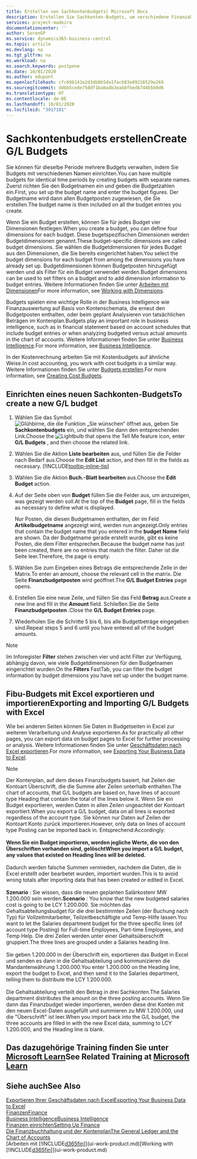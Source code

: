 ```yaml
---
title: Erstellen von Sachkontenbudgets| Microsoft Docs
description: Erstellen Sie Sachkonten-Budgets, um verschiedene Finanzaktivitäten zu prognostizieren und Dimensionen zu den einzelnen Intelligence-Zwecken zuzuordnen.
services: project-madeira
documentationcenter: ''
author: SorenGP
ms.service: dynamics365-business-central
ms.topic: article
ms.devlang: na
ms.tgt_pltfrm: na
ms.workload: na
ms.search.keywords: postpone
ms.date: 10/01/2020
ms.author: edupont
ms.openlocfilehash: cfc696141e2d3db0b5da1facb83e09216529e269
ms.sourcegitcommit: ddbb5cede750df1baba4b3eab8fbed6744b5b9d6
ms.translationtype: HT
ms.contentlocale: de-DE
ms.lasthandoff: 10/01/2020
ms.locfileid: "3917101"
---
```

# <a name="create-gl-budgets"></a><span data-ttu-id="ba665-103">Sachkontenbudgets erstellen</span><span class="sxs-lookup"><span data-stu-id="ba665-103">Create G/L Budgets</span></span>
<span data-ttu-id="ba665-104">Sie können für dieselbe Periode mehrere Budgets verwalten, indem Sie Budgets mit verschiedenen Namen einrichten.</span><span class="sxs-lookup"><span data-stu-id="ba665-104">You can have multiple budgets for identical time periods by creating budgets with separate names.</span></span> <span data-ttu-id="ba665-105">Zuerst richten Sie den Budgetnamen ein und geben die Budgetzahlen ein.</span><span class="sxs-lookup"><span data-stu-id="ba665-105">First, you set up the budget name and enter the budget figures.</span></span> <span data-ttu-id="ba665-106">Der Budgetname wird dann allen Budgetposten zugewiesen, die Sie erstellen.</span><span class="sxs-lookup"><span data-stu-id="ba665-106">The budget name is then included on all the budget entries you create.</span></span>  

<span data-ttu-id="ba665-107">Wenn Sie ein Budget erstellen, können Sie für jedes Budget vier Dimensionen festlegen.</span><span class="sxs-lookup"><span data-stu-id="ba665-107">When you create a budget, you can define four dimensions for each budget.</span></span> <span data-ttu-id="ba665-108">Diese bugetspezifischen Dimensionen werden Budgetdimensionen genannt.</span><span class="sxs-lookup"><span data-stu-id="ba665-108">These budget-specific dimensions are called budget dimensions.</span></span> <span data-ttu-id="ba665-109">Sie wählen die Budgetdimensionen für jedes Budget aus den Dimensionen, die Sie bereits eingerichtet haben.</span><span class="sxs-lookup"><span data-stu-id="ba665-109">You select the budget dimensions for each budget from among the dimensions you have already set up.</span></span> <span data-ttu-id="ba665-110">Budgetdimensionen können Budgetposten hinzugefügt werden und als Filter für ein Budget verwendet werden.</span><span class="sxs-lookup"><span data-stu-id="ba665-110">Budget dimensions can be used to set filters on a budget and to add dimension information to budget entries.</span></span> <span data-ttu-id="ba665-111">Weitere Informationen finden Sie unter [Arbeiten mit Dimensionen](finance-dimensions.md)</span><span class="sxs-lookup"><span data-stu-id="ba665-111">For more information, see [Working with Dimensions](finance-dimensions.md).</span></span>

<span data-ttu-id="ba665-112">Budgets spielen eine wichtige Rolle in der Business Intelligence wie Finanzauswertung auf Basis von Kontenschemata, die erneut den Budgetposten enthalten, oder beim geplant Analysieren von tatsächlichen Beträgen im Kontenplan.</span><span class="sxs-lookup"><span data-stu-id="ba665-112">Budgets play an important role in business intelligence, such as in financial statement based on account schedules that include budget entries or when analyzing budgeted versus actual amounts in the chart of accounts.</span></span> <span data-ttu-id="ba665-113">Weitere Informationen finden Sie unter [Business Intelligence](bi.md).</span><span class="sxs-lookup"><span data-stu-id="ba665-113">For more information, see [Business Intelligence](bi.md).</span></span>

<span data-ttu-id="ba665-114">In der Kostenrechnung arbeiten Sie mit Kostenbudgets auf ähnliche Weise.</span><span class="sxs-lookup"><span data-stu-id="ba665-114">In cost accounting, you work with cost budgets in a similar way.</span></span> <span data-ttu-id="ba665-115">Weitere Informationen finden Sie unter [Budgets erstellen](finance-create-cost-budgets.md).</span><span class="sxs-lookup"><span data-stu-id="ba665-115">For more information, see [Creating Cost Budgets](finance-create-cost-budgets.md).</span></span>    

## <a name="to-create-a-new-gl-budget"></a><span data-ttu-id="ba665-116">Einrichten eines neuen Sachkonten-Budgets</span><span class="sxs-lookup"><span data-stu-id="ba665-116">To create a new G/L budget</span></span>  
1. <span data-ttu-id="ba665-117">Wählen Sie das Symbol ![Glühbirne, die die Funktion „Sie wünschen“ öffnet](media/ui-search/search_small.png "Was möchten Sie tun?") aus, geben Sie **Sachkontenbudgets** ein, und wählen Sie dann den entsprechenden Link.</span><span class="sxs-lookup"><span data-stu-id="ba665-117">Choose the ![Lightbulb that opens the Tell Me feature](media/ui-search/search_small.png "Tell me what you want to do") icon, enter **G/L Budgets** , and then choose the related link.</span></span>  
2. <span data-ttu-id="ba665-118">Wählen Sie die Aktion **Liste bearbeiten** aus, und füllen Sie die Felder nach Bedarf aus.</span><span class="sxs-lookup"><span data-stu-id="ba665-118">Choose the **Edit List** action, and then fill in the fields as necessary.</span></span> [!INCLUDE[tooltip-inline-tip](includes/tooltip-inline-tip_md.md)]  
3. <span data-ttu-id="ba665-119">Wählen Sie die Aktion **Buch.-Blatt bearbeiten** aus.</span><span class="sxs-lookup"><span data-stu-id="ba665-119">Choose the **Edit Budget** action.</span></span>
4. <span data-ttu-id="ba665-120">Auf der Seite oben von **Budget** füllen Sie die Felder aus, um anzuzeigen, was gezeigt werden soll.</span><span class="sxs-lookup"><span data-stu-id="ba665-120">At the top of the **Budget** page, fill in the fields as necessary to define what is displayed.</span></span>  

    <span data-ttu-id="ba665-121">Nur Posten, die diesen Budgetnamen enthalten, der im Feld **Artikelbudgetname** angezeigt wird, werden nun angezeigt.</span><span class="sxs-lookup"><span data-stu-id="ba665-121">Only entries that contain the budget name that you entered in the **budget Name** field are shown.</span></span> <span data-ttu-id="ba665-122">Da der Budgetname gerade erstellt wurde, gibt es keine Posten, die dem Filter entsprechen.</span><span class="sxs-lookup"><span data-stu-id="ba665-122">Because the budget name has just been created, there are no entries that match the filter.</span></span> <span data-ttu-id="ba665-123">Daher ist die Seite leer.</span><span class="sxs-lookup"><span data-stu-id="ba665-123">Therefore, the page is empty.</span></span>  
5. <span data-ttu-id="ba665-124">Wählen Sie zum Eingeben eines Betrags die entsprechende Zelle in der Matrix.</span><span class="sxs-lookup"><span data-stu-id="ba665-124">To enter an amount, choose the relevant cell in the matrix.</span></span> <span data-ttu-id="ba665-125">Die Seite **Finanzbudgetposten** wird geöffnet.</span><span class="sxs-lookup"><span data-stu-id="ba665-125">The **G/L Budget Entries** page opens.</span></span>  
6. <span data-ttu-id="ba665-126">Erstellen Sie eine neue Zeile, und füllen Sie das Feld **Betrag** aus.</span><span class="sxs-lookup"><span data-stu-id="ba665-126">Create a new line and fill in the **Amount** field.</span></span> <span data-ttu-id="ba665-127">Schließen Sie die Seite **Finanzbudgetposten** .</span><span class="sxs-lookup"><span data-stu-id="ba665-127">Close the **G/L Budget Entries** page.</span></span>  
7. <span data-ttu-id="ba665-128">Wiederholen Sie die Schritte 5 bis 6, bis alle Budgetbeträge eingegeben sind.</span><span class="sxs-lookup"><span data-stu-id="ba665-128">Repeat steps 5 and 6 until you have entered all of the budget amounts.</span></span>  

> [!NOTE]  
>  <span data-ttu-id="ba665-129">Im Inforegister **Filter** stehen zwischen vier und acht Filter zur Verfügung, abhängig davon, wie viele Budgetdimensionen für den Budgetnamen eingerichtet wurden.</span><span class="sxs-lookup"><span data-stu-id="ba665-129">On the **Filters** FastTab, you can filter the budget information by budget dimensions you have set up under the budget name.</span></span>

## <a name="exporting-and-importing-gl-budgets-with-excel"></a><span data-ttu-id="ba665-130">Fibu-Budgets mit Excel exportieren und importieren</span><span class="sxs-lookup"><span data-stu-id="ba665-130">Exporting and Importing G/L Budgets with Excel</span></span>
<span data-ttu-id="ba665-131">Wie bei anderen Seiten können Sie Daten in Budgetseiten in Excel zur weiteren Verarbeitung und Analyse exportieren.</span><span class="sxs-lookup"><span data-stu-id="ba665-131">As for practically all other pages, you can export data on budget pages to Excel for further processing or analysis.</span></span> <span data-ttu-id="ba665-132">Weitere Informationen finden Sie unter [Geschäftsdaten nach Excel exportieren](about-export-data.md).</span><span class="sxs-lookup"><span data-stu-id="ba665-132">For more information, see [Exporting Your Business Data to Excel](about-export-data.md).</span></span>

> [!NOTE]
> <span data-ttu-id="ba665-133">Der Kontenplan, auf dem dieses Finanzbudgets basiert, hat Zeilen der Kontoart Überschrift, die die Summe aller Zeilen unterhalb enthalten.</span><span class="sxs-lookup"><span data-stu-id="ba665-133">The chart of accounts, that G/L budgets are based on, have lines of account type Heading that contain the total of the lines below it.</span></span> <span data-ttu-id="ba665-134">Wenn Sie ein Budget exportieren, werden Daten in allen Zeilen ungeachtet der Kontoart exportiert.</span><span class="sxs-lookup"><span data-stu-id="ba665-134">When you export a G/L budget, data on all lines is exported regardless of the account type.</span></span> <span data-ttu-id="ba665-135">Sie können nur Daten auf Zeilen der Kontoart Konto zurück importieren.</span><span class="sxs-lookup"><span data-stu-id="ba665-135">However, only data on lines of account type Posting can be imported back in.</span></span> <span data-ttu-id="ba665-136">Entsprechend:</span><span class="sxs-lookup"><span data-stu-id="ba665-136">Accordingly:</span></span> <br /><br /> <span data-ttu-id="ba665-137">**Wenn Sie ein Budget importieren, werden jegliche Werte, die von den Überschriften vorhanden sind, gelöscht**</span><span class="sxs-lookup"><span data-stu-id="ba665-137">**When you import a G/L budget, any values that existed on Heading lines will be deleted.**</span></span> <br /><br /> <span data-ttu-id="ba665-138">Dadurch werden falsche Summen vermieden, nachdem die Daten, die in Excel erstellt oder bearbetet wurden, importiert wurden.</span><span class="sxs-lookup"><span data-stu-id="ba665-138">This is to avoid wrong totals after importing data that has been created or edited in Excel.</span></span><br /><br /> <span data-ttu-id="ba665-139">**Szenario** : Sie wissen, dass die neuen geplanten Salärkostenr MW 1.200.000 sein werden.</span><span class="sxs-lookup"><span data-stu-id="ba665-139">**Scenario** : You know that the new budgeted salaries cost is going to be LCY 1.200.000.</span></span> <span data-ttu-id="ba665-140">Sie möchten das Gehaltsabteilungsbudget für die drei bestimmten Zeilen (der Buchung nach Typ) für Vollzeitmitarbeiter, Teilzeitbeschäftigte und Temp-Hilfe lassen.</span><span class="sxs-lookup"><span data-stu-id="ba665-140">You want to let the Salaries department budget for the three specific lines (of account type Posting) for Full-time Employees, Part-time Employees, and Temp Help.</span></span> <span data-ttu-id="ba665-141">Die drei Zeilen werden unter einer Gehaltsüberschrift gruppiert.</span><span class="sxs-lookup"><span data-stu-id="ba665-141">The three lines are grouped under a Salaries heading line.</span></span><br /><br /><span data-ttu-id="ba665-142">Sie geben 1.200.000 in der Überschrift ein, exportieren das Budget in Excel und senden es dann in die Gehaltsabteilung und kommunizieren die Mandantenwährung 1.200.000.</span><span class="sxs-lookup"><span data-stu-id="ba665-142">You enter 1.200.000 on the Heading line, export the budget to Excel, and then send it to the Salaries department, telling them to distribute the LCY 1.200.000.</span></span><br /><br /> <span data-ttu-id="ba665-143">Die Gehaltsabteilung verteilt den Betrag in drei Sachkonten.</span><span class="sxs-lookup"><span data-stu-id="ba665-143">The Salaries department distributes the amount on the three posting accounts.</span></span> <span data-ttu-id="ba665-144">Wenn Sie dann das Finanzbudget wieder importieren, werden diese drei Konten mit den neuen Excel-Daten ausgefüllt und summieren zu MW 1.200.000, und die "Überschrift" ist leer.</span><span class="sxs-lookup"><span data-stu-id="ba665-144">When you import back into the G/L budget, the three accounts are filled in with the new Excel data, summing to LCY 1.200.000, and the Heading line is blank.</span></span>

## <a name="see-related-training-at-microsoft-learn"></a><span data-ttu-id="ba665-145">Das dazugehörige Training finden Sie unter [Microsoft Learn](/learn/modules/budgets-exchange-rates-dynamics-365-business-central/index)</span><span class="sxs-lookup"><span data-stu-id="ba665-145">See Related Training at [Microsoft Learn](/learn/modules/budgets-exchange-rates-dynamics-365-business-central/index)</span></span>

## <a name="see-also"></a><span data-ttu-id="ba665-146">Siehe auch</span><span class="sxs-lookup"><span data-stu-id="ba665-146">See Also</span></span>
[<span data-ttu-id="ba665-147">Exportieren Ihrer Geschäftsdaten nach Excel</span><span class="sxs-lookup"><span data-stu-id="ba665-147">Exporting Your Business Data to Excel</span></span>](about-export-data.md)  
[<span data-ttu-id="ba665-148">Finanzen</span><span class="sxs-lookup"><span data-stu-id="ba665-148">Finance</span></span>](finance.md)  
[<span data-ttu-id="ba665-149">Business Intelligence</span><span class="sxs-lookup"><span data-stu-id="ba665-149">Business Intelligence</span></span>](bi.md)  
[<span data-ttu-id="ba665-150">Finanzen einrichten</span><span class="sxs-lookup"><span data-stu-id="ba665-150">Setting Up Finance</span></span>](finance-setup-finance.md)  
[<span data-ttu-id="ba665-151">Die Finanzbuchhaltung und der Kontenplan</span><span class="sxs-lookup"><span data-stu-id="ba665-151">The General Ledger and the Chart of Accounts</span></span>](finance-general-ledger.md)  
<span data-ttu-id="ba665-152">[Arbeiten mit [!INCLUDE[d365fin](includes/d365fin_md.md)]](ui-work-product.md)</span><span class="sxs-lookup"><span data-stu-id="ba665-152">[Working with [!INCLUDE[d365fin](includes/d365fin_md.md)]](ui-work-product.md)</span></span>  

